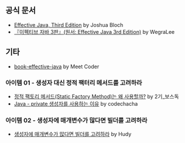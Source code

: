 ## 공식 문서

- [Effective Java, Third Edition][0-1] by Joshua Bloch
- [『이펙티브 자바 3판』(원서: Effective Java 3rd Edition)][0-2] by WegraLee

[0-1]: https://github.com/jbloch/effective-java-3e-source-code
[0-2]: https://github.com/WegraLee/effective-java-3e-source-code

## 기타

- [book-effective-java][0-3] by Meet Coder

[0-3]: https://github.com/Meet-Coder-Study/book-effective-java

### 아이템 01 - 생성자 대신 정적 팩터리 메서드를 고려하라

- [정적 팩토리 메서드(Static Factory Method)는 왜 사용할까?][1-1] by 2기_보스독
- [Java - private 생성자를 사용하는 이유][1-2] by codechacha

[1-1]: https://tecoble.techcourse.co.kr/post/2020-05-26-static-factory-method/
[1-2]: https://codechacha.com/ko/java-private-constructor/

### 아이템 02 - 생성자에 매개변수가 많다면 빌더를 고려하라

- [생성자에 매개변수가 많다면 빌더를 고려하라][2-1] by Hudy

[2-1]: https://hudi.blog/effective-java-builder-pattern/
